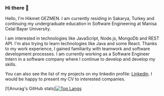 ### Hi there 👋

Hello, I'm Hikmet GEZMEN. I am currently residing in Sakarya, Turkey and continuing my undergraduate education in Software Engineering at Manisa Celal Bayar University.

I am interested in technologies like JavaScript, Node.js, MongoDb and REST API. I'm also trying to learn technologies like Java and some React. Thanks to my work experience, I gained familiarity with teamwork and software development processes. I am currently working as a Software Engineer Intern in a software company where I continue to develop and develop my skills.

You can also see the list of my projects on my linkedin profile: [Linkedin](https://www.linkedin.com/in/hikmet-gezmen-bb372b222/). I would be happy to present my CV to interested companies.


[![Anurag's GitHub stats][![Top Langs](https://github-readme-stats.vercel.app/api?username=hiikmetgezmen)](https://github.com/anuraghazra/github-readme-stats)
